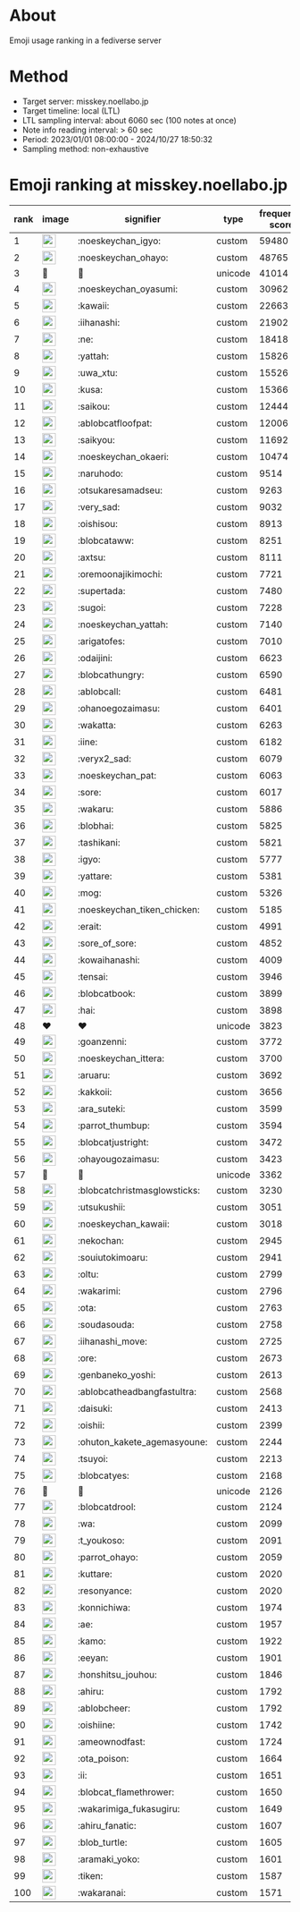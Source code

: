 # About
Emoji usage ranking in a fediverse server

# Method
- Target server: misskey.noellabo.jp
- Target timeline: local (LTL)
- LTL sampling interval: about 6060 sec (100 notes at once)
- Note info reading interval: > 60 sec
- Period: 2023/01/01 08:00:00 - 2024/10/27 18:50:32 
- Sampling method: non-exhaustive

# Emoji ranking at misskey.noellabo.jp

|rank|image|signifier|type|frequency score|
|----|----|----|----|----|
|1|<img height="24" src="https://misskey.noellabo.jp/emoji/noeskeychan_igyo.webp">|:noeskeychan_igyo:|custom|59480|
|2|<img height="24" src="https://misskey.noellabo.jp/emoji/noeskeychan_ohayo.webp">|:noeskeychan_ohayo:|custom|48765|
|3|🎉|🎉|unicode|41014|
|4|<img height="24" src="https://misskey.noellabo.jp/emoji/noeskeychan_oyasumi.webp">|:noeskeychan_oyasumi:|custom|30962|
|5|<img height="24" src="https://misskey.noellabo.jp/emoji/kawaii.webp">|:kawaii:|custom|22663|
|6|<img height="24" src="https://misskey.noellabo.jp/emoji/iihanashi.webp">|:iihanashi:|custom|21902|
|7|<img height="24" src="https://misskey.noellabo.jp/emoji/ne.webp">|:ne:|custom|18418|
|8|<img height="24" src="https://misskey.noellabo.jp/emoji/yattah.webp">|:yattah:|custom|15826|
|9|<img height="24" src="https://misskey.noellabo.jp/emoji/uwa_xtu.webp">|:uwa_xtu:|custom|15526|
|10|<img height="24" src="https://misskey.noellabo.jp/emoji/kusa.webp">|:kusa:|custom|15366|
|11|<img height="24" src="https://misskey.noellabo.jp/emoji/saikou.webp">|:saikou:|custom|12444|
|12|<img height="24" src="https://misskey.noellabo.jp/emoji/ablobcatfloofpat.webp">|:ablobcatfloofpat:|custom|12006|
|13|<img height="24" src="https://misskey.noellabo.jp/emoji/saikyou.webp">|:saikyou:|custom|11692|
|14|<img height="24" src="https://misskey.noellabo.jp/emoji/noeskeychan_okaeri.webp">|:noeskeychan_okaeri:|custom|10474|
|15|<img height="24" src="https://misskey.noellabo.jp/emoji/naruhodo.webp">|:naruhodo:|custom|9514|
|16|<img height="24" src="https://misskey.noellabo.jp/emoji/otsukaresamadseu.webp">|:otsukaresamadseu:|custom|9263|
|17|<img height="24" src="https://misskey.noellabo.jp/emoji/very_sad.webp">|:very_sad:|custom|9032|
|18|<img height="24" src="https://misskey.noellabo.jp/emoji/oishisou.webp">|:oishisou:|custom|8913|
|19|<img height="24" src="https://misskey.noellabo.jp/emoji/blobcataww.webp">|:blobcataww:|custom|8251|
|20|<img height="24" src="https://misskey.noellabo.jp/emoji/axtsu.webp">|:axtsu:|custom|8111|
|21|<img height="24" src="https://misskey.noellabo.jp/emoji/oremoonajikimochi.webp">|:oremoonajikimochi:|custom|7721|
|22|<img height="24" src="https://misskey.noellabo.jp/emoji/supertada.webp">|:supertada:|custom|7480|
|23|<img height="24" src="https://misskey.noellabo.jp/emoji/sugoi.webp">|:sugoi:|custom|7228|
|24|<img height="24" src="https://misskey.noellabo.jp/emoji/noeskeychan_yattah.webp">|:noeskeychan_yattah:|custom|7140|
|25|<img height="24" src="https://misskey.noellabo.jp/emoji/arigatofes.webp">|:arigatofes:|custom|7010|
|26|<img height="24" src="https://misskey.noellabo.jp/emoji/odaijini.webp">|:odaijini:|custom|6623|
|27|<img height="24" src="https://misskey.noellabo.jp/emoji/blobcathungry.webp">|:blobcathungry:|custom|6590|
|28|<img height="24" src="https://misskey.noellabo.jp/emoji/ablobcall.webp">|:ablobcall:|custom|6481|
|29|<img height="24" src="https://misskey.noellabo.jp/emoji/ohanoegozaimasu.webp">|:ohanoegozaimasu:|custom|6401|
|30|<img height="24" src="https://misskey.noellabo.jp/emoji/wakatta.webp">|:wakatta:|custom|6263|
|31|<img height="24" src="https://misskey.noellabo.jp/emoji/iine.webp">|:iine:|custom|6182|
|32|<img height="24" src="https://misskey.noellabo.jp/emoji/veryx2_sad.webp">|:veryx2_sad:|custom|6079|
|33|<img height="24" src="https://misskey.noellabo.jp/emoji/noeskeychan_pat.webp">|:noeskeychan_pat:|custom|6063|
|34|<img height="24" src="https://misskey.noellabo.jp/emoji/sore.webp">|:sore:|custom|6017|
|35|<img height="24" src="https://misskey.noellabo.jp/emoji/wakaru.webp">|:wakaru:|custom|5886|
|36|<img height="24" src="https://misskey.noellabo.jp/emoji/blobhai.webp">|:blobhai:|custom|5825|
|37|<img height="24" src="https://misskey.noellabo.jp/emoji/tashikani.webp">|:tashikani:|custom|5821|
|38|<img height="24" src="https://misskey.noellabo.jp/emoji/igyo.webp">|:igyo:|custom|5777|
|39|<img height="24" src="https://misskey.noellabo.jp/emoji/yattare.webp">|:yattare:|custom|5381|
|40|<img height="24" src="https://misskey.noellabo.jp/emoji/mog.webp">|:mog:|custom|5326|
|41|<img height="24" src="https://misskey.noellabo.jp/emoji/noeskeychan_tiken_chicken.webp">|:noeskeychan_tiken_chicken:|custom|5185|
|42|<img height="24" src="https://misskey.noellabo.jp/emoji/erait.webp">|:erait:|custom|4991|
|43|<img height="24" src="https://misskey.noellabo.jp/emoji/sore_of_sore.webp">|:sore_of_sore:|custom|4852|
|44|<img height="24" src="https://misskey.noellabo.jp/emoji/kowaihanashi.webp">|:kowaihanashi:|custom|4009|
|45|<img height="24" src="https://misskey.noellabo.jp/emoji/tensai.webp">|:tensai:|custom|3946|
|46|<img height="24" src="https://misskey.noellabo.jp/emoji/blobcatbook.webp">|:blobcatbook:|custom|3899|
|47|<img height="24" src="https://misskey.noellabo.jp/emoji/hai.webp">|:hai:|custom|3898|
|48|❤|❤|unicode|3823|
|49|<img height="24" src="https://misskey.noellabo.jp/emoji/goanzenni.webp">|:goanzenni:|custom|3772|
|50|<img height="24" src="https://misskey.noellabo.jp/emoji/noeskeychan_ittera.webp">|:noeskeychan_ittera:|custom|3700|
|51|<img height="24" src="https://misskey.noellabo.jp/emoji/aruaru.webp">|:aruaru:|custom|3692|
|52|<img height="24" src="https://misskey.noellabo.jp/emoji/kakkoii.webp">|:kakkoii:|custom|3656|
|53|<img height="24" src="https://misskey.noellabo.jp/emoji/ara_suteki.webp">|:ara_suteki:|custom|3599|
|54|<img height="24" src="https://misskey.noellabo.jp/emoji/parrot_thumbup.webp">|:parrot_thumbup:|custom|3594|
|55|<img height="24" src="https://misskey.noellabo.jp/emoji/blobcatjustright.webp">|:blobcatjustright:|custom|3472|
|56|<img height="24" src="https://misskey.noellabo.jp/emoji/ohayougozaimasu.webp">|:ohayougozaimasu:|custom|3423|
|57|🍗|🍗|unicode|3362|
|58|<img height="24" src="https://misskey.noellabo.jp/emoji/blobcatchristmasglowsticks.webp">|:blobcatchristmasglowsticks:|custom|3230|
|59|<img height="24" src="https://misskey.noellabo.jp/emoji/utsukushii.webp">|:utsukushii:|custom|3051|
|60|<img height="24" src="https://misskey.noellabo.jp/emoji/noeskeychan_kawaii.webp">|:noeskeychan_kawaii:|custom|3018|
|61|<img height="24" src="https://misskey.noellabo.jp/emoji/nekochan.webp">|:nekochan:|custom|2945|
|62|<img height="24" src="https://misskey.noellabo.jp/emoji/souiutokimoaru.webp">|:souiutokimoaru:|custom|2941|
|63|<img height="24" src="https://misskey.noellabo.jp/emoji/oltu.webp">|:oltu:|custom|2799|
|64|<img height="24" src="https://misskey.noellabo.jp/emoji/wakarimi.webp">|:wakarimi:|custom|2796|
|65|<img height="24" src="https://misskey.noellabo.jp/emoji/ota.webp">|:ota:|custom|2763|
|66|<img height="24" src="https://misskey.noellabo.jp/emoji/soudasouda.webp">|:soudasouda:|custom|2758|
|67|<img height="24" src="https://misskey.noellabo.jp/emoji/iihanashi_move.webp">|:iihanashi_move:|custom|2725|
|68|<img height="24" src="https://misskey.noellabo.jp/emoji/ore.webp">|:ore:|custom|2673|
|69|<img height="24" src="https://misskey.noellabo.jp/emoji/genbaneko_yoshi.webp">|:genbaneko_yoshi:|custom|2613|
|70|<img height="24" src="https://misskey.noellabo.jp/emoji/ablobcatheadbangfastultra.webp">|:ablobcatheadbangfastultra:|custom|2568|
|71|<img height="24" src="https://misskey.noellabo.jp/emoji/daisuki.webp">|:daisuki:|custom|2413|
|72|<img height="24" src="https://misskey.noellabo.jp/emoji/oishii.webp">|:oishii:|custom|2399|
|73|<img height="24" src="https://misskey.noellabo.jp/emoji/ohuton_kakete_agemasyoune.webp">|:ohuton_kakete_agemasyoune:|custom|2244|
|74|<img height="24" src="https://misskey.noellabo.jp/emoji/tsuyoi.webp">|:tsuyoi:|custom|2213|
|75|<img height="24" src="https://misskey.noellabo.jp/emoji/blobcatyes.webp">|:blobcatyes:|custom|2168|
|76|👀|👀|unicode|2126|
|77|<img height="24" src="https://misskey.noellabo.jp/emoji/blobcatdrool.webp">|:blobcatdrool:|custom|2124|
|78|<img height="24" src="https://misskey.noellabo.jp/emoji/wa.webp">|:wa:|custom|2099|
|79|<img height="24" src="https://misskey.noellabo.jp/emoji/t_youkoso.webp">|:t_youkoso:|custom|2091|
|80|<img height="24" src="https://misskey.noellabo.jp/emoji/parrot_ohayo.webp">|:parrot_ohayo:|custom|2059|
|81|<img height="24" src="https://misskey.noellabo.jp/emoji/kuttare.webp">|:kuttare:|custom|2020|
|82|<img height="24" src="https://misskey.noellabo.jp/emoji/resonyance.webp">|:resonyance:|custom|2020|
|83|<img height="24" src="https://misskey.noellabo.jp/emoji/konnichiwa.webp">|:konnichiwa:|custom|1974|
|84|<img height="24" src="https://misskey.noellabo.jp/emoji/ae.webp">|:ae:|custom|1957|
|85|<img height="24" src="https://misskey.noellabo.jp/emoji/kamo.webp">|:kamo:|custom|1922|
|86|<img height="24" src="https://misskey.noellabo.jp/emoji/eeyan.webp">|:eeyan:|custom|1901|
|87|<img height="24" src="https://misskey.noellabo.jp/emoji/honshitsu_jouhou.webp">|:honshitsu_jouhou:|custom|1846|
|88|<img height="24" src="https://misskey.noellabo.jp/emoji/ahiru.webp">|:ahiru:|custom|1792|
|89|<img height="24" src="https://misskey.noellabo.jp/emoji/ablobcheer.webp">|:ablobcheer:|custom|1792|
|90|<img height="24" src="https://misskey.noellabo.jp/emoji/oishiine.webp">|:oishiine:|custom|1742|
|91|<img height="24" src="https://misskey.noellabo.jp/emoji/ameownodfast.webp">|:ameownodfast:|custom|1724|
|92|<img height="24" src="https://misskey.noellabo.jp/emoji/ota_poison.webp">|:ota_poison:|custom|1664|
|93|<img height="24" src="https://misskey.noellabo.jp/emoji/ii.webp">|:ii:|custom|1651|
|94|<img height="24" src="https://misskey.noellabo.jp/emoji/blobcat_flamethrower.webp">|:blobcat_flamethrower:|custom|1650|
|95|<img height="24" src="https://misskey.noellabo.jp/emoji/wakarimiga_fukasugiru.webp">|:wakarimiga_fukasugiru:|custom|1649|
|96|<img height="24" src="https://misskey.noellabo.jp/emoji/ahiru_fanatic.webp">|:ahiru_fanatic:|custom|1607|
|97|<img height="24" src="https://misskey.noellabo.jp/emoji/blob_turtle.webp">|:blob_turtle:|custom|1605|
|98|<img height="24" src="https://misskey.noellabo.jp/emoji/aramaki_yoko.webp">|:aramaki_yoko:|custom|1601|
|99|<img height="24" src="https://misskey.noellabo.jp/emoji/tiken.webp">|:tiken:|custom|1587|
|100|<img height="24" src="https://misskey.noellabo.jp/emoji/wakaranai.webp">|:wakaranai:|custom|1571|
